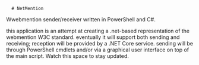       # NetMention
Wwebmention sender/receiver written in PowerShell and C#.

this application is an attempt at creating a .net-based representation of the webmention W3C standard. eventually it will support both sending and receiving; reception will be provided by a .NET Core service. sending will be through PowerShell cmdlets and/or via a graphical user interface on top of the main script. Watch this space to stay updated.          
